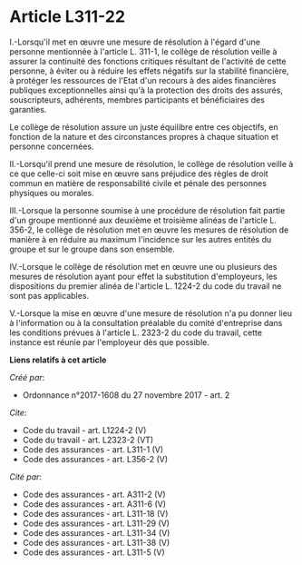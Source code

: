 # Article L311-22

I.-Lorsqu'il met en œuvre une mesure de résolution à l'égard d'une personne mentionnée à l'article L. 311-1, le collège de
résolution veille à assurer la continuité des fonctions critiques résultant de l'activité de cette personne, à éviter ou à
réduire les effets négatifs sur la stabilité financière, à protéger les ressources de l'Etat d'un recours à des aides
financières publiques exceptionnelles ainsi qu'à la protection des droits des assurés, souscripteurs, adhérents, membres
participants et bénéficiaires des garanties. 

Le collège de résolution assure un juste équilibre entre ces objectifs, en fonction de la nature et des circonstances propres
à chaque situation et personne concernées. 

II.-Lorsqu'il prend une mesure de résolution, le collège de résolution veille à ce que celle-ci soit mise en œuvre sans
préjudice des règles de droit commun en matière de responsabilité civile et pénale des personnes physiques ou morales. 

III.-Lorsque la personne soumise à une procédure de résolution fait partie d'un groupe mentionné aux deuxième et troisième
alinéas de l'article L. 356-2, le collège de résolution met en œuvre les mesures de résolution de manière à en réduire au
maximum l'incidence sur les autres entités du groupe et sur le groupe dans son ensemble. 

IV.-Lorsque le collège de résolution met en œuvre une ou plusieurs des mesures de résolution ayant pour effet la substitution
d'employeurs, les dispositions du premier alinéa de l'article L. 1224-2 du code du travail ne sont pas applicables. 

V.-Lorsque la mise en œuvre d'une mesure de résolution n'a pu donner lieu à l'information ou à la consultation préalable du
comité d'entreprise dans les conditions prévues à l'article L. 2323-2 du code du travail, cette instance est réunie par
l'employeur dès que possible.

**Liens relatifs à cet article**

_Créé par_:

  - Ordonnance n°2017-1608 du 27 novembre 2017 - art. 2

_Cite_:

  - Code du travail - art. L1224-2 (V)
  - Code du travail - art. L2323-2 (VT)
  - Code des assurances - art. L311-1 (V)
  - Code des assurances - art. L356-2 (V)

_Cité par_:

  - Code des assurances - art. A311-2 (V)
  - Code des assurances - art. A311-6 (V)
  - Code des assurances - art. L311-18 (V)
  - Code des assurances - art. L311-29 (V)
  - Code des assurances - art. L311-34 (V)
  - Code des assurances - art. L311-38 (V)
  - Code des assurances - art. L311-5 (V)

